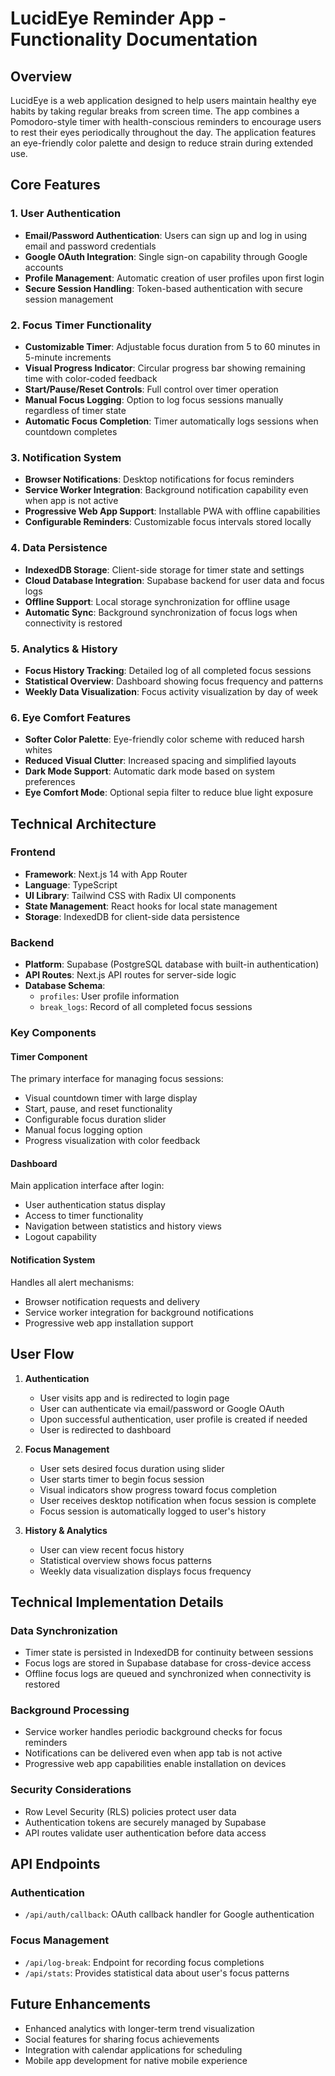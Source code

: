 # LucidEye Reminder App - Functionality Documentation

## Overview

LucidEye is a web application designed to help users maintain healthy eye habits by taking regular breaks from screen time. The app combines a Pomodoro-style timer with health-conscious reminders to encourage users to rest their eyes periodically throughout the day. The application features an eye-friendly color palette and design to reduce strain during extended use.

## Core Features

### 1. User Authentication

- **Email/Password Authentication**: Users can sign up and log in using email and password credentials
- **Google OAuth Integration**: Single sign-on capability through Google accounts
- **Profile Management**: Automatic creation of user profiles upon first login
- **Secure Session Handling**: Token-based authentication with secure session management

### 2. Focus Timer Functionality

- **Customizable Timer**: Adjustable focus duration from 5 to 60 minutes in 5-minute increments
- **Visual Progress Indicator**: Circular progress bar showing remaining time with color-coded feedback
- **Start/Pause/Reset Controls**: Full control over timer operation
- **Manual Focus Logging**: Option to log focus sessions manually regardless of timer state
- **Automatic Focus Completion**: Timer automatically logs sessions when countdown completes

### 3. Notification System

- **Browser Notifications**: Desktop notifications for focus reminders
- **Service Worker Integration**: Background notification capability even when app is not active
- **Progressive Web App Support**: Installable PWA with offline capabilities
- **Configurable Reminders**: Customizable focus intervals stored locally

### 4. Data Persistence

- **IndexedDB Storage**: Client-side storage for timer state and settings
- **Cloud Database Integration**: Supabase backend for user data and focus logs
- **Offline Support**: Local storage synchronization for offline usage
- **Automatic Sync**: Background synchronization of focus logs when connectivity is restored

### 5. Analytics & History

- **Focus History Tracking**: Detailed log of all completed focus sessions
- **Statistical Overview**: Dashboard showing focus frequency and patterns
- **Weekly Data Visualization**: Focus activity visualization by day of week

### 6. Eye Comfort Features

- **Softer Color Palette**: Eye-friendly color scheme with reduced harsh whites
- **Reduced Visual Clutter**: Increased spacing and simplified layouts
- **Dark Mode Support**: Automatic dark mode based on system preferences
- **Eye Comfort Mode**: Optional sepia filter to reduce blue light exposure

## Technical Architecture

### Frontend

- **Framework**: Next.js 14 with App Router
- **Language**: TypeScript
- **UI Library**: Tailwind CSS with Radix UI components
- **State Management**: React hooks for local state management
- **Storage**: IndexedDB for client-side data persistence

### Backend

- **Platform**: Supabase (PostgreSQL database with built-in authentication)
- **API Routes**: Next.js API routes for server-side logic
- **Database Schema**:
  - `profiles`: User profile information
  - `break_logs`: Record of all completed focus sessions

### Key Components

#### Timer Component

The primary interface for managing focus sessions:

- Visual countdown timer with large display
- Start, pause, and reset functionality
- Configurable focus duration slider
- Manual focus logging option
- Progress visualization with color feedback

#### Dashboard

Main application interface after login:

- User authentication status display
- Access to timer functionality
- Navigation between statistics and history views
- Logout capability

#### Notification System

Handles all alert mechanisms:

- Browser notification requests and delivery
- Service worker integration for background notifications
- Progressive web app installation support

## User Flow

1. **Authentication**

   - User visits app and is redirected to login page
   - User can authenticate via email/password or Google OAuth
   - Upon successful authentication, user profile is created if needed
   - User is redirected to dashboard

2. **Focus Management**

   - User sets desired focus duration using slider
   - User starts timer to begin focus session
   - Visual indicators show progress toward focus completion
   - User receives desktop notification when focus session is complete
   - Focus session is automatically logged to user's history

3. **History & Analytics**
   - User can view recent focus history
   - Statistical overview shows focus patterns
   - Weekly data visualization displays focus frequency

## Technical Implementation Details

### Data Synchronization

- Timer state is persisted in IndexedDB for continuity between sessions
- Focus logs are stored in Supabase database for cross-device access
- Offline focus logs are queued and synchronized when connectivity is restored

### Background Processing

- Service worker handles periodic background checks for focus reminders
- Notifications can be delivered even when app tab is not active
- Progressive web app capabilities enable installation on devices

### Security Considerations

- Row Level Security (RLS) policies protect user data
- Authentication tokens are securely managed by Supabase
- API routes validate user authentication before data access

## API Endpoints

### Authentication

- `/api/auth/callback`: OAuth callback handler for Google authentication

### Focus Management

- `/api/log-break`: Endpoint for recording focus completions
- `/api/stats`: Provides statistical data about user's focus patterns

## Future Enhancements

- Enhanced analytics with longer-term trend visualization
- Social features for sharing focus achievements
- Integration with calendar applications for scheduling
- Mobile app development for native mobile experience
